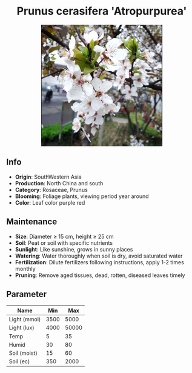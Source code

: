 <h1 align='center'>Prunus cerasifera 'Atropurpurea'</h1>
<p align="center">
    <img 
        align='center'
        width='320'
        src="../images/prunus cerasifera atropurpurea.png" 
        alt='Prunus cerasifera 'Atropurpurea'' />
</p>

## Info

 - **Origin**: SouthWestern Asia
 - **Production**: North China and south
 - **Category**: Rosaceae, Prunus
 - **Blooming**: Foliage plants, viewing period year around
 - **Color**: Leaf color purple red

## Maintenance

 - **Size**: Diameter ≥ 15 cm, height ≥ 25 cm
 - **Soil**: Peat or soil with specific nutrients
 - **Sunlight**: Like sunshine, grows in sunny places
 - **Watering**: Water thoroughly when soil is dry, avoid saturated water
 - **Fertilization**: Dilute fertilizers following instructions, apply 1-2 times monthly
 - **Pruning**: Remove aged tissues, dead, rotten, diseased leaves timely

## Parameter

| Name         | Min  | Max   |
|--------------|------|-------|
| Light (mmol) | 3500 | 5000  |
| Light (lux)  | 4000 | 50000 |
| Temp         | 5    | 35    |
| Humid        | 30   | 80    |
| Soil (moist) | 15   | 60    |
| Soil (ec)    | 350  | 2000  |
